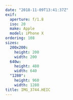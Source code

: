```yaml
---
date: "2018-11-09T13:41:37Z"
exif:
  aperture: f/1.8
  iso: 20
  make: Apple
  model: iPhone X
ordering: 108
sizes:
  200x200:
    height: 200
    width: 200
  640w:
    height: 480
    width: 640
  "1280":
    height: 960
    width: 1280
title: IMG_3744.HEIC
---
```

